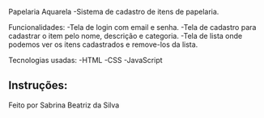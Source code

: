 Papelaria Aquarela
-Sistema de cadastro de itens de papelaria.

Funcionalidades:
-Tela de login com email e senha.
-Tela de cadastro para cadastrar o item pelo nome, descrição e categoria.
-Tela de lista onde podemos ver os itens cadastrados e remove-los da lista.

Tecnologias usadas:
-HTML
-CSS
-JavaScript

Instruções:
-

Feito por Sabrina Beatriz da Silva
